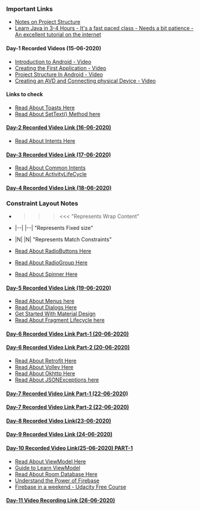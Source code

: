### Important Links

- [Notes on Project Structure](https://developer.android.com/studio/projects)
- [Learn Java in 3-4 Hours - It's a fast paced class - Needs a bit patience - An excellent tutorial on the internet](https://youtu.be/n-xAqcBCws4)

#### Day-1 Recorded Videos (15-06-2020)
- [Introduction to Android - Video](https://youtu.be/CtXYx0SgVZM)
- [Creating the First Application - Video](https://youtu.be/MZb5FcSkRkA)
- [Project Structure In Android - Video](https://youtu.be/m_Vqpn1lCKw)
- [Creating an AVD and Connecting physical Device - Video](https://youtu.be/6ZKIFB7j_ps)

#### Links to check
- [Read About Toasts Here](https://developer.android.com/guide/topics/ui/notifiers/toasts)
- [Read About SetText() Method here](https://developer.android.com/reference/android/widget/TextView#setText(int))

#### [Day-2 Recorded Video Link (16-06-2020)](https://youtu.be/nDQMh0qvha8)

- [Read About Intents Here](https://developer.android.com/guide/components/intents-filters)

#### [Day-3 Recorded Video Link (17-06-2020)](https://youtu.be/4_IMPwazHkY)

- [Read About Common Intents](https://developer.android.com/guide/components/intents-common)
- [Read About ActivityLifeCycle](https://developer.android.com/guide/components/activities/activity-lifecycle)

#### [Day-4 Recorded Video Link (18-06-2020)](https://youtu.be/Oo6S3BEVWOU)



### Constraint Layout Notes

- >>> <<< "Represents Wrap Content"
- |--| |--| "Represents Fixed size"
- |N| |N| "Represents Match Constraints"


- [Read About RadioButtons Here](https://developer.android.com/guide/topics/ui/controls/radiobutton)
- [Read About RadioGroup Here](https://developer.android.com/reference/android/widget/RadioGroup)
- [Read About Spinner Here](https://developer.android.com/guide/topics/ui/controls/spinner)

#### [Day-5 Recorded Video Link (19-06-2020)](https://youtu.be/4RSTiv3pDGc)

- [Read About Menus here](https://developer.android.com/guide/topics/ui/menus)
- [Read About Dialogs Here](https://developer.android.com/guide/topics/ui/dialogs)
- [Get Started With Material Design](https://material.io/develop/android/docs/getting-started/)
- [Read About Fragment Lifecycle here](https://developer.android.com/guide/components/fragments)

#### [Day-6 Recorded Video Link Part-1 (20-06-2020)](https://youtu.be/mAX6BqMiQKc)
#### [Day-6 Recorded Video Link Part-2 (20-06-2020)](https://youtu.be/y2SwmoDgVQs)

- [Read About Retrofit Here](https://square.github.io/retrofit/)
- [Read About Volley Here](https://developer.android.com/training/volley)
- [Read About Okhttp Here](https://square.github.io/okhttp/)
- [Read About JSONExceptions here](https://developer.android.com/reference/org/json/JSONException)

#### [Day-7 Recorded Video Link Part-1 (22-06-2020)](https://youtu.be/Ydn84YvrhrA?list=PLodYIve2fV8aMnScAdRoy5CZaTCtnHCAv&t=4)
#### [Day-7 Recorded Video Link Part-2 (22-06-2020)](https://youtu.be/UaTulQulvg4?list=PLodYIve2fV8aMnScAdRoy5CZaTCtnHCAv)
#### [Day-8 Recorded Video Link(23-06-2020)](https://youtu.be/yEoFZzRrnaY)
#### [Day-9 Recorded Video Link (24-06-2020)](https://youtu.be/RgmtVPFCx2Y)
#### [Day-10 Recorded Video Link(25-06-2020) PART-1](https://youtu.be/kl8r9ClIQxs)

- [Read About ViewModel Here](https://developer.android.com/topic/libraries/architecture/viewmodel)
- [Guide to Learn ViewModel](https://developer.android.com/jetpack/androidx/releases/lifecycle)
- [Read About Room Database Here](https://developer.android.com/training/data-storage/room)
- [Understand the Power of Firebase](https://console.firebase.google.com/)
- [Firebase in a weekend - Udacity Free Course](https://www.udacity.com/course/firebase-in-a-weekend-by-google-android--ud0352)


#### [Day-11 Video Recording Link (26-06-2020)](https://youtu.be/xDbyfBc6vnk)

